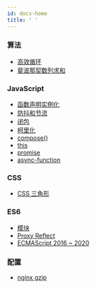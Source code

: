 ```yaml
---
id: docs-home
title: ' '
---
```


### 算法

- [高效循环](algorithm/effective-loop)
- [斐波那契数列求和](algorithm/fibonacci)

### JavaScript

- [函数声明实例化](javascript/function-declaration-instantiation)
- [防抖和节流](javascript/debounce-throttle)
- [闭包](javascript/closure)
- [柯里化](javascript/curry-function)
- [compose()](javascript/compose)
- [this](javascript/this)
- [promise](javascript/promise)
- [async-function](javascript/async-function)

### CSS

- [CSS 三角形](css/css-triangle)

### ES6

- [模块](es6/module)
- [Proxy Reflect](es6/proxy-reflect)
- [ECMAScript 2016 ~ 2020](es6/es2016-2020)

### 配置

- [nginx gzip](nginx-gzip)

<!-- - [flex 布局](css/flex) -->

<!-- ### HTML(规范) -->

<!-- - [添加事件监听器](html/add-event-listener) -->
<!-- - [数据属性](html/data-attributes) -->
<!-- - [微任务](html/microtask) -->
<!-- - [script 标签](html/script) -->
<!-- - [xhr](html/xhr) -->
